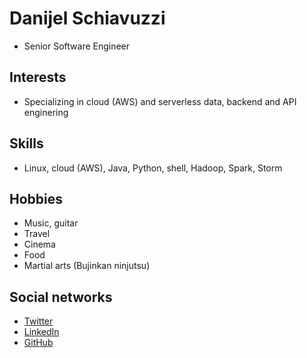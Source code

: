 # Danijel Schiavuzzi

- Senior Software Engineer

## Interests

- Specializing in cloud (AWS) and serverless data, backend and API enginering

## Skills

- Linux, cloud (AWS), Java, Python, shell, Hadoop, Spark, Storm

## Hobbies

- Music, guitar
- Travel 
- Cinema
- Food
- Martial arts (Bujinkan ninjutsu)

## Social networks

- [Twitter](https://twitter.com/schiavuzzi)
- [LinkedIn](https://www.linkedin.com/in/schiavuzzi/)
- [GitHub](https://github.com/dschiavu)

